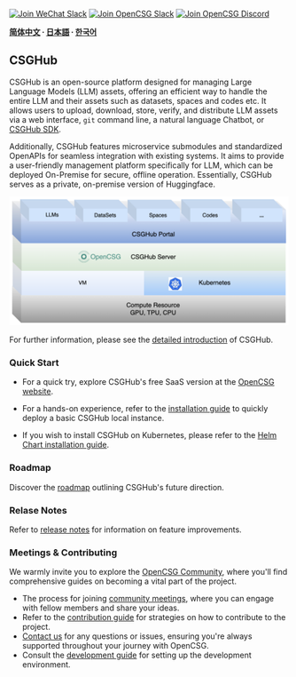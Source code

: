 
[![Join WeChat Slack](https://img.shields.io/badge/wechat-join_chat-white.svg?logo=wechat&style=social)](./docs/images/wechat-assistant-new.png)
[![Join OpenCSG Slack](https://img.shields.io/badge/slack-join_chat-white.svg?logo=slack&style=social)](https://join.slack.com/t/opencsghq/shared_invite/zt-2fmtem7hs-s_RmMeoOIoF1qzslql2q~A)
[![Join OpenCSG Discord](https://img.shields.io/badge/discord-join_chat-white.svg?logo=discord&style=social)](https://discord.gg/bXnu4C9BkR)

**[简体中文](/docs/readme_cn.md) ∙ [日本語](/docs/readme_ja.md) ∙ [한국어](/docs/readme_kr.md)**

## CSGHub

CSGHub is an open-source platform designed for managing Large Language Models (LLM) assets, offering an efficient way to handle the entire LLM and their assets such as datasets, spaces and codes etc. It allows users to upload, download, store, verify, and distribute LLM assets via a web interface, `git` command line, a natural language Chatbot, or [CSGHub SDK](https://github.com/OpenCSGs/csghub-sdk). 

Additionally, CSGHub features microservice submodules and standardized OpenAPIs for seamless integration with existing systems. It aims to provide a user-friendly management platform specifically for LLM, which can be deployed On-Premise for secure, offline operation. Essentially, CSGHub serves as a private, on-premise version of Huggingface. 

![CSGHub](./docs/images/csghub_framework.png)

For further information, please see the [detailed introduction](./docs/detailed_intro_en.md) of CSGHub.

### Quick Start

- For a quick try, explore CSGHub's free SaaS version at the [OpenCSG website](https://opencsg.com/models).

- For a hands-on experience, refer to the [installation guide](/deploy/all_in_one/README.md) to quickly deploy a basic CSGHub local instance.

- If you wish to install CSGHub on Kubernetes, please refer to the [Helm Chart installation guide](https://github.com/OpenCSGs/CSGHub-helm).

### Roadmap

Discover the [roadmap](/docs/roadmap_en.md) outlining CSGHub's future direction.

### Relase Notes
Refer to [release notes](./docs/release_notes.md) for information on feature improvements.

### Meetings & Contributing

We warmly invite you to explore the [OpenCSG Community](https://github.com/OpenCSGs/community), where you'll find comprehensive guides on becoming a vital part of the project.

- The process for joining [community meetings]((https://github.com/OpenCSGs/community?tab=readme-ov-file#community-meeting)), where you can engage with fellow members and share your ideas.
- Refer to the [contribution guide](https://github.com/OpenCSGs/community/blob/main/guidelines/CONTRIBUTING_en.md) for strategies on how to contribute to the project.
- [Contact us](https://github.com/OpenCSGs/community?tab=readme-ov-file#questions-and-issues) for any questions or issues, ensuring you're always supported throughout your journey with OpenCSG.
- Consult the [development guide](/docs/setup_en.md) for setting up the development environment.

